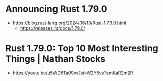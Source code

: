 # Announcing Rust 1.79.0
- https://blog.rust-lang.org/2024/06/13/Rust-1.79.0.html
  - https://releases.rs/docs/1.79.0/

# Rust 1.79.0: Top 10 Most Interesting Things | Nathan Stocks
- https://youtu.be/u5WD5Ta09vs?si=W2Y5vsTsmKaR2m2R
